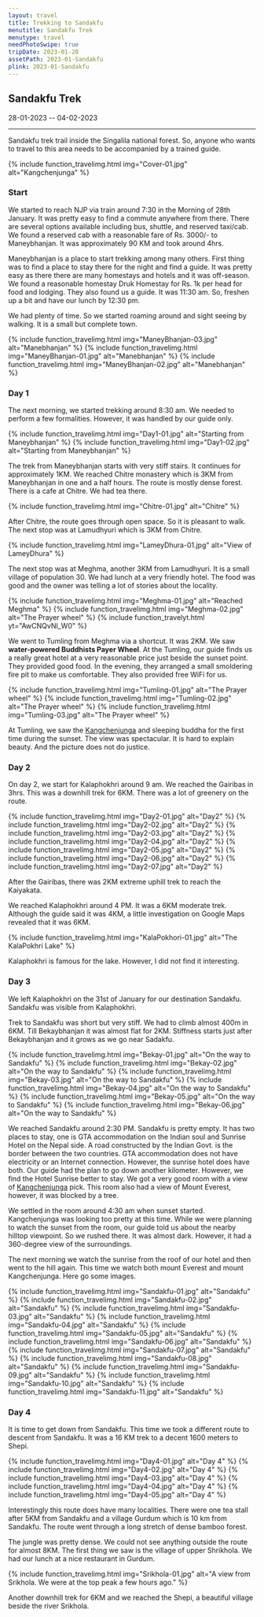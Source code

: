 ```yaml
---
layout: travel
title: Trekking to Sandakfu
menutitle: Sandakfu Trek
menutype: travel
needPhotoSwipe: true
tripDate: 2023-01-28
assetPath: 2023-01-Sandakfu
plink: 2023-01-Sandakfu
---
```


## Sandakfu Trek
28-01-2023 -- 04-02-2023

---

Sandakfu trek trail inside the Singalila national forest. So, anyone who wants to travel to this area needs to be accompanied by a trained guide.

{% include function_travelimg.html img="Cover-01.jpg" alt="Kangchenjunga" %}

### Start

We started to reach NJP via train around 7:30 in the Morning of 28th January. It was pretty easy to find a commute anywhere from there. There are several options available including bus, shuttle, and reserved taxi/cab. We found a reserved cab with a reasonable fare of Rs. 3000/- to Maneybhanjan. It was approximately 90 KM and took around 4hrs.

Maneybhanjan is a place to start trekking among many others. First thing was to find a place to stay there for the night and find a guide. It was pretty easy as there there are many homestays and hotels and it was off-season. We found a reasonable homestay Druk Homestay for Rs. 1k per head for food and lodging. They also found us a guide. It was 11:30 am. So, freshen up a bit and have our lunch by 12:30 pm.

We had plenty of time. So we started roaming around and sight seeing by walking. It is a small but complete town.

{% include function_travelimg.html img="ManeyBhanjan-03.jpg" alt="Manebhanjan" %}
{% include function_travelimg.html img="ManeyBhanjan-01.jpg" alt="Manebhanjan" %}
{% include function_travelimg.html img="ManeyBhanjan-02.jpg" alt="Manebhanjan" %}

### Day 1

The next morning, we started trekking around 8:30 am. We needed to perform a few formalities. However, it was handled by our guide only.

{% include function_travelimg.html img="Day1-01.jpg" alt="Starting from Maneybhanjan" %}
{% include function_travelimg.html img="Day1-02.jpg" alt="Starting from Maneybhanjan" %}

The trek from Maneybhanjan starts with very stiff stairs. It continues for approximately 1KM. We reached Chitre monastery which is 3KM from Maneybhanjan in one and a half hours. The route is mostly dense forest. There is a cafe at Chitre. We had tea there.

{% include function_travelimg.html img="Chitre-01.jpg" alt="Chitre" %}

After Chitre, the route goes through open space. So it is pleasant to walk. The next stop was at Lamudhyuri which is 3KM from Chitre.

{% include function_travelimg.html img="LameyDhura-01.jpg" alt="View of LameyDhura" %}

The next stop was at Meghma, another 3KM from Lamudhyuri. It is a small village of population 30. We had lunch at a very friendly hotel. The food was good and the owner was telling a lot of stories about the locality.

{% include function_travelimg.html img="Meghma-01.jpg" alt="Reached Meghma" %}
{% include function_travelimg.html img="Meghma-02.jpg" alt="The Prayer wheel" %}
{% include function_travelyt.html yt="AwCNQvNI_W0" %}

We went to Tumling from Meghma via a shortcut. It was 2KM. We saw **water-powered Buddhists Payer Wheel**. At the Tumling, our guide finds us a really great hotel at a very reasonable price just beside the sunset point. They provided good food. In the evening, they arranged a small smoldering fire pit to make us comfortable. They also provided free WiFi for us.


{% include function_travelimg.html img="Tumling-01.jpg" alt="The Prayer wheel" %}
{% include function_travelimg.html img="Tumling-02.jpg" alt="The Prayer wheel" %}
{% include function_travelimg.html img="Tumling-03.jpg" alt="The Prayer wheel" %}

At Tumling, we saw the [Kangchenjunga][kanchen] and sleeping buddha for the first time during the sunset. The view was spectacular. It is hard to explain beauty. And the picture does not do justice.


### Day 2

On day 2, we start for Kalaphokhri around 9 am. We reached the Gairibas in 3hrs. This was a downhill trek for 6KM. There was a lot of greenery on the route.

{% include function_travelimg.html img="Day2-01.jpg" alt="Day2" %}
{% include function_travelimg.html img="Day2-02.jpg" alt="Day2" %}
{% include function_travelimg.html img="Day2-03.jpg" alt="Day2" %}
{% include function_travelimg.html img="Day2-04.jpg" alt="Day2" %}
{% include function_travelimg.html img="Day2-05.jpg" alt="Day2" %}
{% include function_travelimg.html img="Day2-06.jpg" alt="Day2" %}
{% include function_travelimg.html img="Day2-07.jpg" alt="Day2" %}

After the Gairibas, there was 2KM extreme uphill trek to reach the Kaiyakata.

We reached Kalaphokhri around 4 PM. It was a 6KM moderate trek. Although the guide said it was 4KM, a little investigation on Google Maps revealed that it was 6KM.

{% include function_travelimg.html img="KalaPokhori-01.jpg" alt="The KalaPokhri Lake" %}

Kalaphokhri is famous for the lake. However, I did not find it interesting.


### Day 3

We left Kalaphokhri on the 31st of January for our destination Sandakfu. Sandakfu was visible from Kalaphokhri.

Trek to Sandakfu was short but very stiff. We had to climb almost 400m in 6KM. Till Bekaybhanjan it was almost flat for 2KM. Stiffness starts just after Bekaybhanjan and it grows as we go near Sadakfu.


{% include function_travelimg.html img="Bekay-01.jpg" alt="On the way to Sandakfu" %}
{% include function_travelimg.html img="Bekay-02.jpg" alt="On the way to Sandakfu" %}
{% include function_travelimg.html img="Bekay-03.jpg" alt="On the way to Sandakfu" %}
{% include function_travelimg.html img="Bekay-04.jpg" alt="On the way to Sandakfu" %}
{% include function_travelimg.html img="Bekay-05.jpg" alt="On the way to Sandakfu" %}
{% include function_travelimg.html img="Bekay-06.jpg" alt="On the way to Sandakfu" %}

We reached Sandakfu around 2:30 PM. Sandakfu is pretty empty. It has two places to stay, one is GTA accommodation on the Indian soul and Sunrise Hotel on the Nepal side. A road constructed by the Indian Govt. is the border between the two countries. GTA accommodation does not have electricity or an Internet connection. However, the sunrise hotel does have both. Our guide had the plan to go down another kilometer. However, we find the Hotel Sunrise better to stay. We got a very good room with a view of [Kangchenjunga][kanchen] pick. This room also had a view of Mount Everest, however, it was blocked by a tree.

We settled in the room around 4:30 am when sunset started. Kangchenjunga was looking too pretty at this time. While we were planning to watch the sunset from the room, our guide told us about the nearby hilltop viewpoint. So we rushed there. It was almost dark. However, it had a 360-degree view of the surroundings.

The next morning we watch the sunrise from the roof of our hotel and then went to the hill again. This time we watch both mount Everest and mount Kangchenjunga. Here go some images.

{% include function_travelimg.html img="Sandakfu-01.jpg" alt="Sandakfu" %}
{% include function_travelimg.html img="Sandakfu-02.jpg" alt="Sandakfu" %}
{% include function_travelimg.html img="Sandakfu-03.jpg" alt="Sandakfu" %}
{% include function_travelimg.html img="Sandakfu-04.jpg" alt="Sandakfu" %}
{% include function_travelimg.html img="Sandakfu-05.jpg" alt="Sandakfu" %}
{% include function_travelimg.html img="Sandakfu-06.jpg" alt="Sandakfu" %}
{% include function_travelimg.html img="Sandakfu-07.jpg" alt="Sandakfu" %}
{% include function_travelimg.html img="Sandakfu-08.jpg" alt="Sandakfu" %}
{% include function_travelimg.html img="Sandakfu-09.jpg" alt="Sandakfu" %}
{% include function_travelimg.html img="Sandakfu-10.jpg" alt="Sandakfu" %}
{% include function_travelimg.html img="Sandakfu-11.jpg" alt="Sandakfu" %}

### Day 4

It is time to get down from Sandakfu. This time we took a different route to descent from Sandakfu. It was a 16 KM trek to a decent 1600 meters to Shepi.


{% include function_travelimg.html img="Day4-01.jpg" alt="Day 4" %}
{% include function_travelimg.html img="Day4-02.jpg" alt="Day 4" %}
{% include function_travelimg.html img="Day4-03.jpg" alt="Day 4" %}
{% include function_travelimg.html img="Day4-04.jpg" alt="Day 4" %}
{% include function_travelimg.html img="Day4-05.jpg" alt="Day 4" %}

Interestingly this route does have many localities. There were one tea stall after 5KM from Sandakfu and a village Gurdum which is 10 km from Sandakfu. The route went through a long stretch of dense bamboo forest.

The jungle was pretty dense. We could not see anything outside the route for almost 8KM. The first thing we saw is the village of upper Shrikhola. We had our lunch at a nice restaurant in Gurdum.

{% include function_travelimg.html img="Srikhola-01.jpg" alt="A view from Srikhola. We were at the top peak a few hours ago." %}

Another downhill trek for 6KM and we reached the Shepi, a beautiful village beside the river Srikhola.

[kanchen]: https://en.wikipedia.org/wiki/Kangchenjunga

